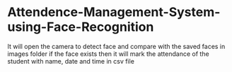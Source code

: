 # Attendence-Management-System-using-Face-Recognition
It will open the camera to detect face and compare with the saved faces in images folder if the face exists then it will mark the attendance of the student with name, date and time in csv file
